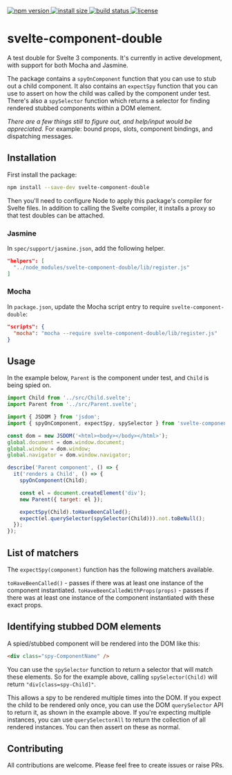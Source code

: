 <p>
  <a href="https://www.npmjs.com/package/svelte-component-double">
    <img src="https://img.shields.io/npm/v/svelte-component-double.svg" alt="npm version">
  </a>

  <a href="https://packagephobia.now.sh/result?p=svelte-component-double">
    <img src="https://packagephobia.now.sh/badge?p=svelte-component-double" alt="install size">
  </a>

  <a href="https://travis-ci.org/dirv/svelte-component-double">
    <img src="https://api.travis-ci.org/dirv/svelte-component-double.svg?branch=master"
         alt="build status">
  </a>

  <a href="https://github.com/dirv/svelte-component-double/blob/master/LICENSE">
    <img src="https://img.shields.io/npm/l/svelte-component-double.svg" alt="license">
  </a>
</p>

# svelte-component-double

A test double for Svelte 3 components. It's currently in active development, with support for both Mocha and Jasmine.

The package contains a `spyOnComponent` function that you can use to stub out a child component. It also contains an `expectSpy` function that you can use to assert on how the child was called by the component under test. There's also a `spySelector` function which returns a selector for finding rendered stubbed components within a DOM element.

*There are a few things still to figure out, and help/input would be appreciated.* For example: bound props, slots, component bindings, and dispatching messages.

## Installation

First install the package:

```bash
npm install --save-dev svelte-component-double
```

Then you'll need to configure Node to apply this package's compiler for Svelte files. In addition to calling the Svelte compiler, it installs a proxy so that test doubles can be attached.


### Jasmine

In `spec/support/jasmine.json`, add the following helper.

```json
"helpers": [
  "../node_modules/svelte-component-double/lib/register.js"
]
```

### Mocha

In `package.json`, update the Mocha script entry to require `svelte-component-double`:

```json
"scripts": {
  "mocha": "mocha --require svelte-component-double/lib/register.js"
}
```

## Usage

In the example below, `Parent` is the component under test, and `Child` is being spied on.

```javascript
import Child from '../src/Child.svelte';
import Parent from '../src/Parent.svelte';

import { JSDOM } from 'jsdom';
import { spyOnComponent, expectSpy, spySelector } from 'svelte-component-double';

const dom = new JSDOM('<html><body></body></html>');
global.document = dom.window.document;
global.window = dom.window;
global.navigator = dom.window.navigator;

describe('Parent component', () => {
  it('renders a Child', () => {
    spyOnComponent(Child);

    const el = document.createElement('div');
    new Parent({ target: el });

    expectSpy(Child).toHaveBeenCalled();
    expect(el.querySelector(spySelector(Child))).not.toBeNull();
  });
});

```

## List of matchers

The `expectSpy(component)` function has the following matchers available.

`toHaveBeenCalled()` - passes if there was at least one instance of the component instantiated.
`toHaveBeenCalledWithProps(props)` - passes if there was at least one instance of the component instantiated with these exact props.

## Identifying stubbed DOM elements

A spied/stubbed component will be rendered into the DOM like this:

```html
<div class="spy-ComponentName" />
```

You can use the `spySelector` function to return a selector that will match these elements. So for the example above, calling `spySelector(Child)` will return `"div[class=spy-Child]"`.

This allows a spy to be rendered multiple times into the DOM. If you expect the child to be rendered only once, you can use the DOM `querySelector` API to return it, as shown in the example above. If you're expecting multiple instances, you can use `querySelectorAll` to return the collection of all rendered instances. You can then assert on these as normal.

## Contributing

All contributions are welcome. Please feel free to create issues or raise PRs.

